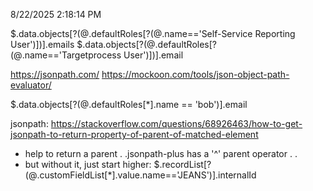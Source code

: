 8/22/2025 2:18:14 PM

$.data.objects[?(@.defaultRoles[?(@.name=='Self-Service Reporting User')])].emails
$.data.objects[?(@.defaultRoles[?(@.name=='Targetprocess User')])].email



https://jsonpath.com/
https://mockoon.com/tools/json-object-path-evaluator/


$.data.objects[?(@.defaultRoles[*].name == 'bob')].email



jsonpath:
https://stackoverflow.com/questions/68926463/how-to-get-jsonpath-to-return-property-of-parent-of-matched-element
 - help to return a parent . .jsonpath-plus has a '^' parent operator . .
 - but without it, just start higher:
  $.recordList[?(@.customFieldList[*].value.name=='JEANS')].internalId



